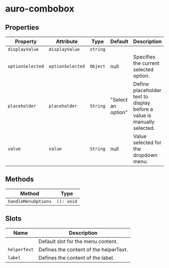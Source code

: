 # auro-combobox

## Properties

| Property         | Attribute        | Type     | Default            | Description                                      |
|------------------|------------------|----------|--------------------|--------------------------------------------------|
| `displayValue`   | `displayValue`   | `string` |                    |                                                  |
| `optionSelected` | `optionSelected` | `Object` | null               | Specifies the current selected option.           |
| `placeholder`    | `placeholder`    | `String` | "Select an option" | Define placeholder text to display before a value is manually selected. |
| `value`          | `value`          | `String` | null               | Value selected for the dropdown menu.            |

## Methods

| Method              | Type       |
|---------------------|------------|
| `handleMenuOptions` | `(): void` |

## Slots

| Name         | Description                            |
|--------------|----------------------------------------|
|              | Default slot for the menu content.     |
| `helperText` | Defines the content of the helperText. |
| `label`      | Defines the content of the label.      |
